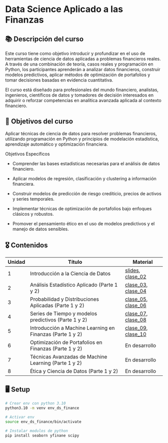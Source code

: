 # Data Science Aplicado a las Finanzas 


## 📚 Descripción del curso 

Este curso tiene como objetivo introducir y profundizar en el uso de herramientas de ciencia de datos aplicadas a problemas financieros reales. A través de una combinación de teoría, casos reales y programación en Python, los participantes aprenderán a analizar datos financieros, construir modelos predictivos, aplicar métodos de optimización de portafolios y tomar decisiones basadas en evidencia cuantitativa.

El curso está diseñado para profesionales del mundo financiero, analistas, ingenieros, científicos de datos y tomadores de decisión interesados en adquirir o reforzar competencias en analítica avanzada aplicada al contexto financiero.

## 🎯 Objetivos del curso

Aplicar técnicas de ciencia de datos para resolver problemas financieros, utilizando programación en Python y principios de modelación estadística, aprendizaje automático y optimización financiera.

Objetivos Específicos

* Comprender las bases estadísticas necesarias para el análisis de datos financiero.
  
* Aplicar modelos de regresión, clasificación y clustering a información financiera.
  
* Construir modelos de predicción de riesgo crediticio, precios de activos y series temporales.
  
* Implementar técnicas de optimización de portafolios bajo enfoques clásicos y robustos.
  
* Promover el pensamiento ético en el uso de modelos predictivos y el manejo de datos sensibles.

## 🎖️ Contenidos


| Unidad | Título                                                 | Material
|--------|---------------------------------------------------------------|-------------------------------------------------|
| 1      | Introducción a la Ciencia de Datos              | [slides](https://drive.google.com/file/d/1JJcJvxCFn_2SJm_PAoU5J-xFJmvSuaEc/view?usp=sharing), [clase_02](./clase_02/fundamentos.ipynb)                          |
| 2      | Análisis Estadístico Aplicado (Parte 1 y 2) | [clase_03](./clase_03/yfinance_data.ipynb), [clase_04](./clase_04/returns.ipynb)                          |
| 3      | Probabilidad y Distribuciones Aplicadas (Parte 1 y 2)        | [clase_05](./clase_05/statistics.ipynb), [clase_06](./clase_06/regression.ipynb)                         |
| 4      | Series de Tiempo y modelos predictivos (Parte 1 y 2)         | [clase_07](./clase_07/time_series.ipynb), [clase_08](./clase_08/garch_models.ipynb)                      |
| 5      | Introducción a Machine Learning en Finanzas (Parte 1 y 2)   | [clase_09](./clase_09), [clase_10](./clase_10/supervised_models.ipynb)                     |
| 6      | Optimización de Portafolios en Finanzas (Parte 1 y 2)                  | $\textsf{En desarrollo}$                      |
| 7      | Técnicas Avanzadas de Machine Learning (Parte 1 y 2)          | $\textsf{En desarrollo}$                           |
| 8      | Ética y Ciencia de Datos  (Parte 1 y 2) | $\textsf{En desarrollo}$                          |

## 🖥️ Setup 

```bash 
# Crear env con python 3.10
python3.10 -m venv env_ds_finance

# Activar env 
source env_ds_finance/bin/activate 

# Instalar modulos de python 
pip install seaborn yfinane scipy
```